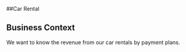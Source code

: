 ##Car Rental

## Business Context

We want to know the revenue from our car rentals by payment plans.

